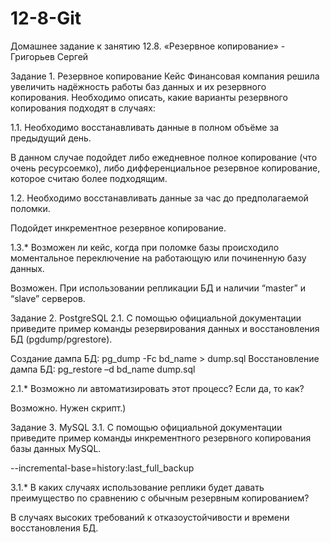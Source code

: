 # 12-8-Git

Домашнее задание к занятию 12.8. «Резервное копирование» - Григорьев Сергей

Задание 1. Резервное копирование
Кейс
Финансовая компания решила увеличить надёжность работы баз данных и их резервного копирования.
Необходимо описать, какие варианты резервного копирования подходят в случаях:

1.1. Необходимо восстанавливать данные в полном объёме за предыдущий день.

В данном случае подойдет либо ежедневное полное копирование (что очень ресурсоемко), либо дифференциальное резервное копирование, которое считаю более подходящим.

1.2. Необходимо восстанавливать данные за час до предполагаемой поломки.

Подойдет инкрементное резервное копирование.

1.3.* Возможен ли кейс, когда при поломке базы происходило моментальное переключение на работающую или починенную базу данных.

Возможен. При использовании репликации БД и наличии “master” и “slave” серверов. 

Задание 2. PostgreSQL
2.1. С помощью официальной документации приведите пример команды резервирования данных и восстановления БД (pgdump/pgrestore).

Создание дампа БД: pg_dump -Fc bd_name > dump.sql
Восстановление дампа БД: pg_restore –d bd_name dump.sql

2.1.* Возможно ли автоматизировать этот процесс? Если да, то как?

Возможно. Нужен скрипт.)

Задание 3. MySQL
3.1. С помощью официальной документации приведите пример команды инкрементного резервного копирования базы данных MySQL.

--incremental-base=history:last_full_backup

3.1.* В каких случаях использование реплики будет давать преимущество по сравнению с обычным резервным копированием?

В случаях высоких требований к отказоустойчивости и времени восстановления БД.
